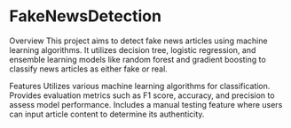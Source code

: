 # FakeNewsDetection
Overview
This project aims to detect fake news articles using machine learning algorithms. It utilizes decision tree, logistic regression, and ensemble learning models like random forest and gradient boosting to classify news articles as either fake or real.

Features
Utilizes various machine learning algorithms for classification.
Provides evaluation metrics such as F1 score, accuracy, and precision to assess model performance.
Includes a manual testing feature where users can input article content to determine its authenticity.
